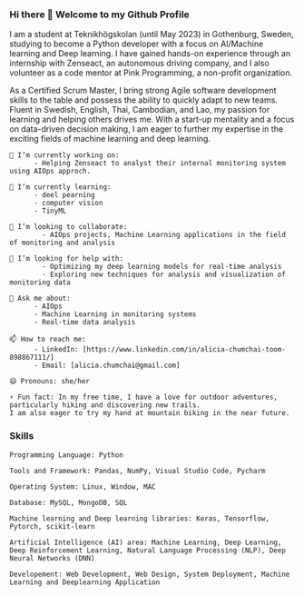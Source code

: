 ### Hi there 👋 Welcome to my Github Profile

I am a student at Teknikhögskolan (until May 2023) in Gothenburg, Sweden, studying to become a Python developer with a focus on AI/Machine learning and Deep learning. I have gained hands-on experience through an internship with Zenseact, an autonomous driving company, and I also volunteer as a code mentor at Pink Programming, a non-profit organization.

As a Certified Scrum Master, I bring strong Agile software development skills to the table and possess the ability to quickly adapt to new teams. Fluent in Swedish, English, Thai, Cambodian, and Lao, my passion for learning and helping others drives me. With a start-up mentality and a focus on data-driven decision making, I am eager to further my expertise in the exciting fields of machine learning and deep learning.

```
🔭 I’m currently working on:
      - Helping Zenseact to analyst their internal monitoring system using AIOps approch.

🌱 I’m currently learning: 
      - deel pearning
      - computer vision
      - TinyML
      
👯 I’m looking to collaborate:
        - AIOps projects, Machine Learning applications in the field of monitoring and analysis
   
🤔 I’m looking for help with:
        - Optimizing my deep learning models for real-time analysis
        - Exploring new techniques for analysis and visualization of monitoring data
    
💬 Ask me about:
      - AIOps
      - Machine Learning in monitoring systems
      - Real-time data analysis

📫 How to reach me:
      - LinkedIn: [https://www.linkedin.com/in/alicia-chumchai-toom-898867111/]
      - Email: [alicia.chumchai@gmail.com]

😄 Pronouns: she/her

⚡ Fun fact: In my free time, I have a love for outdoor adventures, particularly hiking and discovering new trails. 
I am also eager to try my hand at mountain biking in the near future.
```

### Skills 
```
Programming Language: Python

Tools and Framework: Pandas, NumPy, Visual Studio Code, Pycharm

Operating System: Linux, Window, MAC

Database: MySQL, MongoDB, SQL

Machine learning and Deep learning libraries: Keras, Tensorflow, Pytorch, scikit-learn

Artificial Intelligence (AI) area: Machine Learning, Deep Learning, Deep Reinforcement Learning, Natural Language Processing (NLP), Deep Neural Networks (DNN)

Developement: Web Development, Web Design, System Deployment, Machine Learning and Deeplearning Application
```
